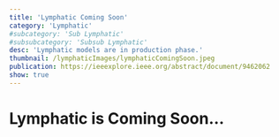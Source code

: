 ```yaml
---
title: 'Lymphatic Coming Soon'
category: 'Lymphatic'
#subcategory: 'Sub Lymphatic'
#subsubcategory: 'Subsub Lymphatic'
desc: 'Lymphatic models are in production phase.'
thumbnail: /lymphaticImages/lymphaticComingSoon.jpeg
publication: https://ieeexplore.ieee.org/abstract/document/9462062
show: true
---
```


# Lymphatic is Coming Soon...
